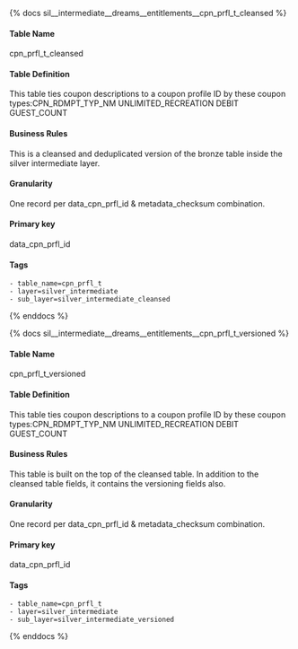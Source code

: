 {% docs sil__intermediate__dreams__entitlements__cpn_prfl_t_cleansed %}

#### Table Name
cpn_prfl_t_cleansed

#### Table Definition
This table ties coupon descriptions to a coupon profile ID by these coupon types:CPN_RDMPT_TYP_NM
        UNLIMITED_RECREATION
        DEBIT
        GUEST_COUNT

#### Business Rules
This is a cleansed and deduplicated version of the bronze table inside the silver intermediate layer.

#### Granularity
One record per data_cpn_prfl_id & metadata_checksum combination.

#### Primary key
data_cpn_prfl_id

#### Tags
    - table_name=cpn_prfl_t
    - layer=silver_intermediate
    - sub_layer=silver_intermediate_cleansed

{% enddocs %}

{% docs sil__intermediate__dreams__entitlements__cpn_prfl_t_versioned %}

#### Table Name
cpn_prfl_t_versioned

#### Table Definition
This table ties coupon descriptions to a coupon profile ID by these coupon types:CPN_RDMPT_TYP_NM
        UNLIMITED_RECREATION
        DEBIT
        GUEST_COUNT

#### Business Rules
This table is built on the top of the cleansed table. In addition to the cleansed table fields, it contains the versioning fields also.

#### Granularity
One record per data_cpn_prfl_id & metadata_checksum combination.

#### Primary key
data_cpn_prfl_id

#### Tags
    - table_name=cpn_prfl_t
    - layer=silver_intermediate
    - sub_layer=silver_intermediate_versioned

{% enddocs %}